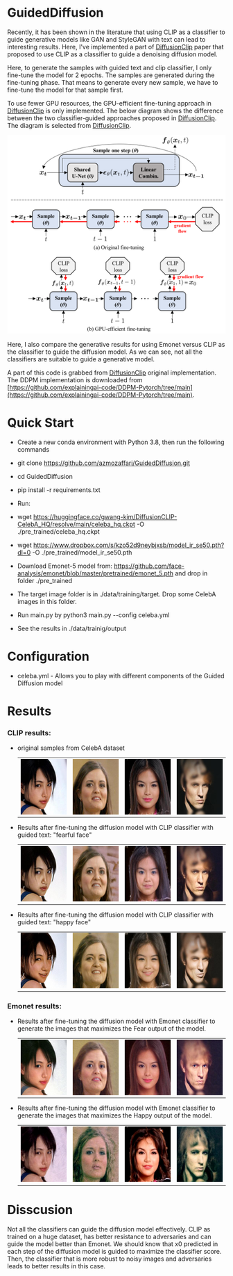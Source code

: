 # GuidedDiffusion

Recently, it has been shown in the literature that using CLIP as a classifier to guide generative models like GAN and StyleGAN with text can lead to interesting results. Here, I've implemented a part of [DiffusionClip](https://github.com/gwang-kim/DiffusionCLIP) paper that proposed to use CLIP as a classifier to guide a denoising diffusion model.

Here, to generate the samples with guided text and clip classifier,  I only fine-tune the model for 2 epochs. The samples are generated during the fine-tuning phase. That means to generate every new sample, we have to fine-tune the model for that sample first. 

To use fewer GPU resources, the GPU-efficient fine-tuning approach in [DiffusionClip](https://github.com/gwang-kim/DiffusionCLIP) is only implemented. The below diagram shows the difference between the two classifier-guided approaches proposed in [DiffusionClip](https://github.com/gwang-kim/DiffusionCLIP). The diagram is selected from [DiffusionClip](https://github.com/gwang-kim/DiffusionCLIP).

![Alt text](./images/method2.png)

Here, I also compare the generative results for using Emonet versus CLIP as the classifier to guide the diffusion model. As we can see, not all the classifiers are suitable to guide a generative model.

A part of this code is grabbed from [DiffusionClip](https://github.com/gwang-kim/DiffusionCLIP) original implementation. The DDPM implementation is downloaded from [https://github.com/explainingai-code/DDPM-Pytorch/tree/main](https://github.com/explainingai-code/DDPM-Pytorch/tree/main).

# Quick Start

* Create a new conda environment with Python 3.8, then run the following commands

* git clone https://github.com/azmozaffari/GuidedDiffusion.git

* cd GuidedDiffusion

* pip install -r requirements.txt

* Run:

* wget https://huggingface.co/gwang-kim/DiffusionCLIP-CelebA_HQ/resolve/main/celeba_hq.ckpt -O ./pre_trained/celeba_hq.ckpt 

* wget https://www.dropbox.com/s/kzo52d9neybjxsb/model_ir_se50.pth?dl=0 -O ./pre_trained/model_ir_se50.pth

* Download Emonet-5 model from: https://github.com/face-analysis/emonet/blob/master/pretrained/emonet_5.pth and drop in folder ./pre_trained

* The target image folder is in ./data/training/target. Drop some CelebA images in this folder.

* Run main.py by python3 main.py --config celeba.yml

* See the results in ./data/trainig/output
   
# Configuration
* celeba.yml - Allows you to play with different components of the Guided Diffusion model

# Results
### CLIP results:
* original samples from CelebA dataset

  <table>
  <tr>
    <td> <img src="./images/source/00007.jpg"  alt="1" width = 128px height = 128px ></td>
    <td> <img src="./images/source/00008.jpg"  alt="2" width = 128px height = 128px ></td>
    <td> <img src="./images/source/00028.jpg"  alt="3" width = 128px height = 128px ></td>
    <td> <img src="./images/source/00045.jpg"  alt="4" width = 128px height = 128px ></td>
   </tr> 
  </table>

* Results after fine-tuning the diffusion model with CLIP classifier with guided text: "fearful face"
  <table>
     <tr>
    <td> <img src="./images/clipfear/00007.jpg"  alt="1" width = 128px height = 128px ></td>
    <td> <img src="./images/clipfear/00008.jpg"  alt="2" width = 128px height = 128px ></td>
    <td> <img src="./images/clipfear/00028.jpg"  alt="3" width = 128px height = 128px ></td>
    <td> <img src="./images/clipfear/00045.jpg"  alt="4" width = 128px height = 128px ></td>
   </tr>   
   </table>

* Results after fine-tuning the diffusion model with CLIP classifier with guided text: "happy face"
  <table>
     <tr>
    <td> <img src="./images/cliphappy/00007.jpg"  alt="1" width = 128px height = 128px ></td>
    <td> <img src="./images/cliphappy/00008.jpg"  alt="2" width = 128px height = 128px ></td>
    <td> <img src="./images/cliphappy/00028.jpg"  alt="3" width = 128px height = 128px ></td>
    <td> <img src="./images/cliphappy/00045.jpg"  alt="4" width = 128px height = 128px ></td>
   </tr> 
   </table>


### Emonet results:

* Results after fine-tuning the diffusion model with Emonet classifier to generate the images that maximizes the Fear output of the model.
  <table>
     <tr>
    <td> <img src="./images/emonetfear/00007.jpg"  alt="1" width = 128px height = 128px ></td>
    <td> <img src="./images/emonetfear/00008.jpg"  alt="2" width = 128px height = 128px ></td>
    <td> <img src="./images/emonetfear/00028.jpg"  alt="3" width = 128px height = 128px ></td>
    <td> <img src="./images/emonetfear/00045.jpg"  alt="4" width = 128px height = 128px ></td>
   </tr>   
   </table>

* Results after fine-tuning the diffusion model with Emonet classifier to generate the images that maximizes the Happy output of the model.
  <table>
     <tr>
    <td> <img src="./images/emonethappy/00007.jpg"  alt="1" width = 128px height = 128px ></td>
    <td> <img src="./images/emonethappy/00008.jpg"  alt="2" width = 128px height = 128px ></td>
    <td> <img src="./images/emonethappy/00028.jpg"  alt="3" width = 128px height = 128px ></td>
    <td> <img src="./images/emonethappy/00045.jpg"  alt="4" width = 128px height = 128px ></td>
   </tr> 
   </table>

# Disscusion
Not all the classifiers can guide the diffusion model effectively. CLIP as trained on a huge dataset, has better resistance to adversaries and can guide the model better than Emonet.
We should know that x0 predicted in each step of the diffusion model is guided to maximize the classifier score. Then, the classifier that is more robust to noisy images and adversaries leads to better results in this case.
